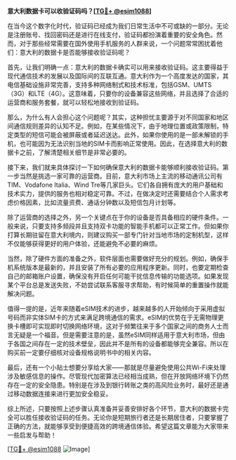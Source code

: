 **意大利数据卡可以收验证码吗？[[TG💪+ @esim1088](https://t.me/s/esim1088)]**

在当今这个数字化时代，验证码已经成为我们日常生活中不可或缺的一部分。无论是注册账号、找回密码还是进行在线支付，验证码都扮演着重要的安全角色。然而，对于那些经常需要在国外使用手机服务的人群来说，一个问题常常困扰着他们：意大利的数据卡是否能够接收验证码呢？

首先，让我们明确一点：意大利的数据卡确实可以用来接收验证码。这主要得益于现代通信技术的发展以及国际间的互联互通。意大利作为一个高度发达的国家，其电信基础设施非常完善，支持多种网络制式和技术标准，包括GSM、UMTS（3G）和LTE（4G）。这意味着，只要你的设备兼容这些网络，并且选择了合适的运营商和服务套餐，就可以轻松地接收到验证码。

那么，为什么有人会担心这个问题呢？其实，这种担忧主要源于对不同国家和地区间通信规则差异的认知不足。例如，在某些情况下，由于地理位置或政策限制，特定类型的短信可能会被屏蔽或者延迟送达。此外，如果你使用的是一部未解锁的手机，也可能因为无法识别当地的SIM卡而影响正常使用。因此，在选择意大利的数据卡之前，了解清楚相关细节是非常必要的。

接下来，我们就来具体探讨一下如何确保意大利的数据卡能够顺利接收验证码。第一步当然是挑选一家可靠的运营商。目前，意大利市场上主流的移动通讯公司有TIM、Vodafone Italia、Wind Tre等几家巨头。它们各自拥有庞大的用户基础和技术实力，提供的服务也相对稳定可靠。不过，在做决定时还需要结合个人需求考虑价格因素，比如流量资费、通话分钟数以及短信包月计划等。

除了运营商的选择之外，另一个关键点在于你的设备是否具备相应的硬件条件。一般来说，只要支持多频段并且支持双卡功能的智能手机都可以正常工作。但如果你打算长期驻留在意大利境内，则建议购买一部专门针对当地市场的定制机型，这样不仅能够获得更好的用户体验，还能避免不必要的麻烦。

当然，除了硬件方面的准备之外，软件层面也需要做好充分的规划。例如，确保手机系统版本是最新的，并且安装了所有必要的应用程序更新。同时，也要定期检查自己的邮箱账户设置，确保没有开启任何可能干扰信息传输的功能选项。如果发现某个平台总是发送失败，不妨尝试联系客服寻求帮助，有时候简单的重置操作就能解决问题。

值得一提的是，近年来随着eSIM技术的进步，越来越多的人开始倾向于采用虚拟号码而非实体SIM卡的方式来满足跨境通信的需求。eSIM的优势在于无需物理更换卡槽即可实现即时切换网络环境，这对于频繁往来于多个国家之间的商务人士而言无疑是一个福音。但是需要注意的是，虽然eSIM同样适用于意大利市场，但由于各国之间存在一定的技术壁垒，因此并不是所有的设备都能够完全兼容。所以在购买前一定要仔细核对设备规格说明书中的相关内容。

最后，还有一个小贴士想要分享给大家——那就是尽量避免使用公共Wi-Fi来处理涉及敏感信息的操作。尽管现代加密算法已经相当成熟，但在开放网络环境下仍然存在一定的安全隐患。特别是在涉及到银行转账之类的高风险业务时，最好还是通过移动数据连接来进行更加安全稳妥。

综上所述，只要按照上述步骤认真准备并妥善安排好各个环节，意大利的数据卡完全可以胜任接收验证码的任务。无论你是短期旅行者还是长期居住者，只要掌握了正确的方法，就能够享受到便捷高效的跨境通信体验。希望这篇文章能为大家带来一些启发与帮助！

[[TG💪+ @esim1088](https://t.me/s/esim1088) ![Image](https://i.postimg.cc/4NQfJmqS/Snipaste-2025-05-13-00-14-12.png)]